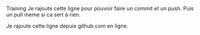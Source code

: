 Training
Je rajoute cette ligne pour pouvoir faire un commit et un push. Puis un pull meme si ca sert à rien. 

Je rajoute cette ligne depuis github.com en ligne. 
